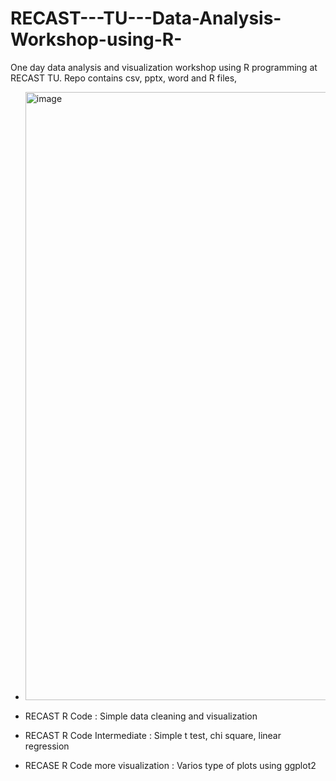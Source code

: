 # RECAST---TU---Data-Analysis-Workshop-using-R-

One day data analysis and visualization workshop using R programming at RECAST TU.  Repo contains csv, pptx, word and R files, 

- <img width="977" height="973" alt="image" src="https://github.com/user-attachments/assets/2c1d76bd-07de-46aa-83fa-2e389b69dc77" />

- RECAST R Code : Simple data cleaning and visualization
- RECAST R Code Intermediate : Simple t test, chi square, linear regression
- RECASE R Code more visualization : Varios type of plots using ggplot2

